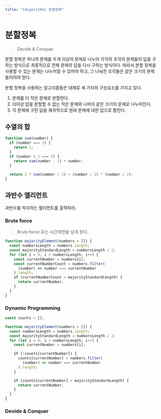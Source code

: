 ```yaml
---
title: "[Algorithm] 분할정복"
---
```


# 분할정복

> Devide & Conquer

분할 정복은 하나의 문제를 두개 이상의 문제로 나누어 각각의 조각의 문제들의 답을 구하는 방식으로 최종적으로 전체 문제의 답을 다시 구하는 방식이다. 따라서 분할 정복을 사용할 수 있는 문제는 나누어질 수 있어야 하고, 그 나눠진 조각들은 같은 크기의 문제들이어야 한다.

분할 정복을 사용하는 알고리즘들은 대체로 세 가지의 구성요소를 가지고 있다.

1. 문제를 더 작은 문제로 분할한다.
2. 더이상 답을 분할할 수 없는 작은 문제와 나머지 같은 크기의 문제로 나누어진다.
3. 각 문제에 구한 답을 재귀적으로 원래 문제에 대한 답으로 합친다.

## 수열의 합

```javascript
function sum(number) {
  if (number === 1) {
    return 1;
  }
  if (number % 2 === 1) {
    return sum(number - 1) + number;
  }

  return 2 * sum(number / 2) + (number / 2) * (number / 2);
}
```

## 과반수 엘리먼트

과반수를 차지하는 엘리먼트를 출력하라.

### Brute force

> Brute force 로는 시간제한을 넘게 된다.

```javascript
function majorityElement(numbers = []) {
  const numbersLength = numbers.length;
  const majorityStandardLength = numbersLength / 2;
  for (let i = 0; i < numbersLength; i++) {
    const currentNumber = numbers[i];
    const currentNumberCount = numbers.filter(
      (number) => number === currentNumber
    ).length;
    if (currentNumberCount > majorityStandardLength) {
      return currentNumber;
    }
  }
}
```

### Dynamic Programming

```javascript
const counts = [];

function majorityElement(numbers = []) {
  const numbersLength = numbers.length;
  const majorityStandardLength = numbersLength / 2;
  for (let i = 0; i < numbersLength; i++) {
    const currentNumber = numbers[i];

    if (!counts[currentNumber]) {
      counts[currentNumber] = numbers.filter(
        (number) => number === currentNumber
      ).length;
    }

    if (counts[currentNumber] > majorityStandardLength) {
      return currentNumber;
    }
  }
}
```

### Devide & Conquer
